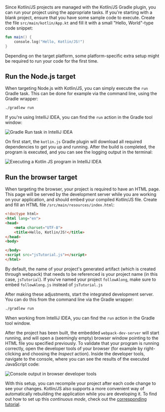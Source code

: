[//]: # (title: Run Kotlin/JS)

Since Kotlin/JS projects are managed with the Kotlin/JS Gradle plugin, you can run your project using the
appropriate tasks. If you're starting with a blank project, ensure that you have some sample code to execute.
Create the file `src/main/kotlin/App.kt` and fill it with a small "Hello, World"-type code snippet:

```kotlin
fun main() {
    console.log("Hello, Kotlin/JS!")
}
```

Depending on the target platform, some platform-specific extra setup might be required to run your code for the first time.

## Run the Node.js target

When targeting Node.js with Kotlin/JS, you can simply execute the `run` Gradle task. This can be done for example via the
command line, using the Gradle wrapper:

```bash
./gradlew run
```

If you're using IntelliJ IDEA, you can find the `run` action in the Gradle tool window:

![Gradle Run task in IntelliJ IDEA](run-gradle-task.png)

On first start, the `kotlin.js` Gradle plugin will download all required dependencies to get you up and running.
After the build is completed, the program is executed, and you can see the logging output in the terminal:

![Executing a Kotlin JS program in IntelliJ IDEA](cli-output.png)

## Run the browser target

When targeting the browser, your project is required to have an HTML page. This page will be served by the development
server while you are working on your application, and should embed your compiled Kotlin/JS file.
Create and fill an HTML file `/src/main/resources/index.html`:

```html
<!doctype html>
<html lang="en">
<head>
    <meta charset="UTF-8">
    <title>Hello, Kotlin/JS!</title>
</head>
<body>

</body>
<script src="jsTutorial.js"></script>
</html>
```

By default, the name of your project's generated artifact (which is created through webpack) that needs to be referenced
is your project name (in this case, `jsTutorial`). If you've named your project `followAlong`, make sure to embed
`followAlong.js` instead of `jsTutorial.js`

After making these adjustments, start the integrated development server. You can do this from the command line via the
Gradle wrapper:

```bash
./gradlew run
```

When working from IntelliJ IDEA, you can find the `run` action in the Gradle tool window.

After the project has been built, the embedded `webpack-dev-server` will start running, and will open a (seemingly empty)
browser window pointing to the HTML file you specified previously. To validate that your program is running correctly,
open the developer tools of your browser (for example by right-clicking and choosing the _Inspect_ action).
Inside the developer tools, navigate to the console, where you can see the results of the executed JavaScript code:

![Console output in browser developer tools](browser-console-output.png)

With this setup, you can recompile your project after each code change to see your changes. Kotlin/JS also supports
a more convenient way of automatically rebuilding the application while you are developing it.
To find out how to set up this _continuous mode_, check out the [corresponding tutorial](dev-server-continuous-compilation.md).